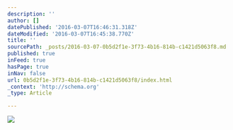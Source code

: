 ```yaml
---
description: ''
author: []
datePublished: '2016-03-07T16:46:31.318Z'
dateModified: '2016-03-07T16:45:38.770Z'
title: ''
sourcePath: _posts/2016-03-07-0b5d2f1e-3f73-4b16-814b-c1421d5063f8.md
published: true
inFeed: true
hasPage: true
inNav: false
url: 0b5d2f1e-3f73-4b16-814b-c1421d5063f8/index.html
_context: 'http://schema.org'
_type: Article

---
```

![](https://the-grid-user-content.s3-us-west-2.amazonaws.com/fcfbf339-15c3-454f-8eb2-3e2217de392f.png)